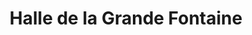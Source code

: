 ---
title: "Halle de la Grande Fontaine"
url: /neufchateau/halle-de-la-grande-fontaine/
shop: Gemüse & Obst
---